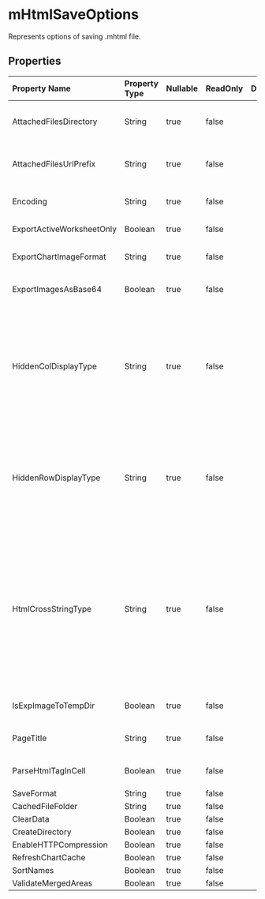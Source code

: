 # **mHtmlSaveOptions**

Represents options of saving .mhtml file. 

## **Properties**

| Property Name | Property Type | Nullable |  ReadOnly | DefaultValue | Description | 
| :- | :- | :- |:- |  :- | :- |
|AttachedFilesDirectory|String|true|false |  |The directory that the attached files will be saved to.  Only for saving to html stream.|
|AttachedFilesUrlPrefix|String|true|false |  |Specify the Url prefix of attached files such as image in the html file. Only for saving to html stream.|
|Encoding|String|true|false |  |If not set,use Encoding.UTF8 as default enconding type.|
|ExportActiveWorksheetOnly|Boolean|true|false |  |Indicates if exporting the whole workbook to html file.|
|ExportChartImageFormat|String|true|false |  |Get or set the format of chart image before exporting|
|ExportImagesAsBase64|Boolean|true|false |  |Specifies whether images are saved in Base64 format to HTML, MHTML or EPUB.|
|HiddenColDisplayType|String|true|false |  |Hidden column(the width of this column is 0) in excel,before save this into                html format, if HtmlHiddenColDisplayType is "Remove",the hidden column would               ont been output, if the value is "Hidden", the column would been output,but was hidden,the default value is "Hidden"|
|HiddenRowDisplayType|String|true|false |  |Hidden row(the height of this row is 0) in excel,before save this into html                format, if HtmlHiddenRowDisplayType is "Remove",the hidden row would ont               been output, if the value is "Hidden", the row would been output,but was               hidden,the default value is "Hidden"|
|HtmlCrossStringType|String|true|false |  |Indicates if a cross-cell string will be displayed in the same way as MS               Excel when saving an Excel file in html format.  By default the value is               Default, so, for cross-cell strings, there is little difference between the               html files created by Aspose.Cells and MS Excel. But the performance for               creating large html files,setting the value to Cross would be several times               faster than setting it to Default or Fit2Cell.|
|IsExpImageToTempDir|Boolean|true|false |  |Indicates if export image files to temp directory.  Only for saving to html  stream.|
|PageTitle|String|true|false |  |The title of the html page.  Only for saving to html stream.|
|ParseHtmlTagInCell|Boolean|true|false |  |Parse html tag in cell,like ,as cell value,or as html tag,default is true|
|SaveFormat|String|true|false |  ||
|CachedFileFolder|String|true|false |  ||
|ClearData|Boolean|true|false |  ||
|CreateDirectory|Boolean|true|false |  ||
|EnableHTTPCompression|Boolean|true|false |  ||
|RefreshChartCache|Boolean|true|false |  ||
|SortNames|Boolean|true|false |  ||
|ValidateMergedAreas|Boolean|true|false |  ||

